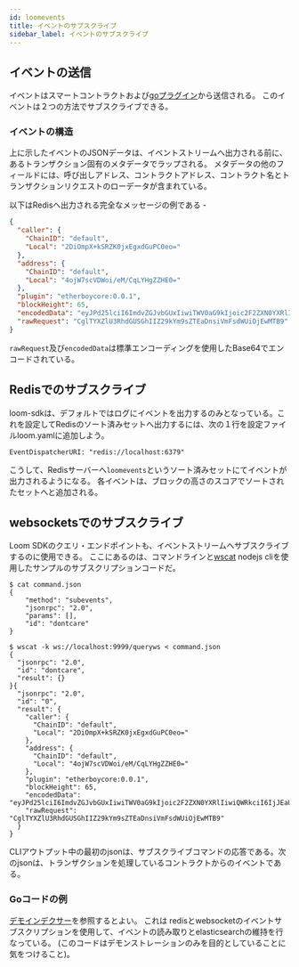 ```yaml
---
id: loomevents
title: イベントのサブスクライブ
sidebar_label: イベントのサブスクライブ
---
```

## イベントの送信

イベントはスマートコントラクトおよび[goプラグイン](./goloomevents)から送信される。 このイベントは２つの方法でサブスクライブできる。

### イベントの構造

上に示したイベントのJSONデータは、イベントストリームへ出力される前に、あるトランザクション固有のメタデータでラップされる。 メタデータの他のフィールドには、呼び出しアドレス、コントラクトアドレス、コントラクト名とトランザクションリクエストのローデータが含まれている。

以下はRedisへ出力される完全なメッセージの例である -

```json
{
  "caller": {
    "ChainID": "default",
    "Local": "2DiOmpX+kSRZK0jxEgxdGuPC0eo="
  },
  "address": {
    "ChainID": "default",
    "Local": "4ojW7scVDWoi/eM/CqLYHgZZHE0="
  },
  "plugin": "etherboycore:0.0.1",
  "blockHeight": 65,
  "encodedData": "eyJPd25lciI6ImdvZGJvbGUxIiwiTWV0aG9kIjoic2F2ZXN0YXRlIiwiQWRkciI6IjJEaU9tcFgra1NSWkswanhFZ3hkR3VQQzBlbz0iLCJWYWx1ZSI6MTAxMH0=",
  "rawRequest": "CglTYXZlU3RhdGUSGhIIZ29kYm9sZTEaDnsiVmFsdWUiOjEwMTB9"
}
```

`rawRequest`及び`encodedData`は標準エンコーディングを使用したBase64でエンコードされている。

## Redisでのサブスクライブ

loom-sdkは、デフォルトではログにイベントを出力するのみとなっている。これを設定してRedisのソート済みセットへ出力するには、次の１行を設定ファイルloom.yamlに追加しよう。

    EventDispatcherURI: "redis://localhost:6379"
    

こうして、Redisサーバーへ`loomevents`というソート済みセットにてイベントが出力されるようになる。 各イベントは、ブロックの高さのスコアでソートされたセットへと追加される。

## websocketsでのサブスクライブ

Loom SDKのクエリ・エンドポイントも、イベントストリームへサブスクライブするのに使用できる。 ここにあるのは、コマンドラインと[wscat](https://www.npmjs.com/package/wscat2) nodejs cliを使用したサンプルのサブスクリプションコードだ。

    $ cat command.json
    {
        "method": "subevents",
        "jsonrpc": "2.0",
        "params": [],
        "id": "dontcare"
    }
    
    $ wscat -k ws://localhost:9999/queryws < command.json
    {
      "jsonrpc": "2.0",
      "id": "dontcare",
      "result": {}
    }{
      "jsonrpc": "2.0",
      "id": "0",
      "result": {
        "caller": {
          "ChainID": "default",
          "Local": "2DiOmpX+kSRZK0jxEgxdGuPC0eo="
        },
        "address": {
          "ChainID": "default",
          "Local": "4ojW7scVDWoi/eM/CqLYHgZZHE0="
        },
        "plugin": "etherboycore:0.0.1",
        "blockHeight": 65,
        "encodedData": "eyJPd25lciI6ImdvZGJvbGUxIiwiTWV0aG9kIjoic2F2ZXN0YXRlIiwiQWRkciI6IjJEaU9tcFgra1NSWkswanhFZ3hkR3VQQzBlbz0iLCJWYWx1ZSI6MTAxMH0=",
        "rawRequest": "CglTYXZlU3RhdGUSGhIIZ29kYm9sZTEaDnsiVmFsdWUiOjEwMTB9"
      }
    }
    

CLIアウトプット中の最初のjsonは、サブスクライブコマンドの応答である。次のjsonは、トランザクションを処理しているコントラクトからのイベントである。

### Goコードの例

[デモインデクサー](https://github.com/loomnetwork/etherboy-core/blob/master/tools/cli/indexer/etherboyindexer.go)を参照するとよい。 これは redisとwebsocketのイベントサブスクリプションを使用して、イベントの読み取りとelasticsearchの維持を行なっている。 (このコードはデモンストレーションのみを目的としていることに気をつけること)。